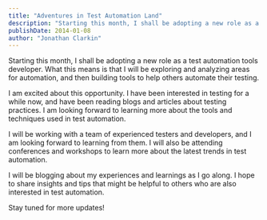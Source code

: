 ```yaml
---
title: "Adventures in Test Automation Land"
description: "Starting this month, I shall be adopting a new role as a test automation tools developer. What this means is that I will be exploring and analyzing areas for automation..."
publishDate: 2014-01-08
author: "Jonathan Clarkin"
---
```


Starting this month, I shall be adopting a new role as a test automation tools developer. What this means is that I will be exploring and analyzing areas for automation, and then building tools to help others automate their testing.

I am excited about this opportunity. I have been interested in testing for a while now, and have been reading blogs and articles about testing practices. I am looking forward to learning more about the tools and techniques used in test automation.

I will be working with a team of experienced testers and developers, and I am looking forward to learning from them. I will also be attending conferences and workshops to learn more about the latest trends in test automation.

I will be blogging about my experiences and learnings as I go along. I hope to share insights and tips that might be helpful to others who are also interested in test automation.

Stay tuned for more updates! 